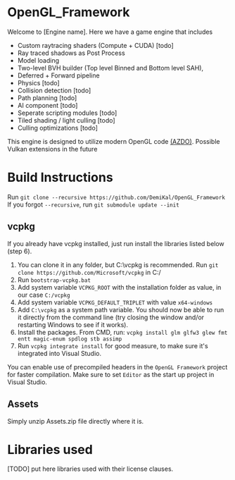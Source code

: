 # OpenGL_Framework
Welcome to [Engine name]. Here we have a game engine that includes
- Custom raytracing shaders (Compute + CUDA) [todo]
- Ray traced shadows as Post Process
- Model loading
- Two-level BVH builder (Top level Binned and Bottom level SAH),
- Deferred + Forward pipeline
- Physics [todo]
- Collision detection [todo]
- Path planning [todo]
- AI component [todo]
- Seperate scripting modules [todo]
- Tiled shading / light culling [todo]
- Culling optimizations [todo]

This engine is designed to utilize modern OpenGL code [(AZDO)](https://www.gdcvault.com/play/1020791/Approaching-Zero-Driver-Overhead-in).
Possible Vulkan extensions in the future 

# Build Instructions
Run `git clone --recursive https://github.com/DemiKal/OpenGL_Framework`
If you forgot `--recursive`, run `git submodule update --init`

## vcpkg 
If you already have vcpkg installed, just run install the libraries listed below (step 6).

1. You can clone it in any folder, but C:\vcpkg is recommended. Run `git clone https://github.com/Microsoft/vcpkg` in C:/
2. Run `bootstrap-vcpkg.bat` 
3. Add system variable `VCPKG_ROOT` with the installation folder as value, in our case `C:/vcpkg`
4. Add system variable `VCPKG_DEFAULT_TRIPLET` with value `x64-windows`
5. Add `C:\vcpkg` as a system path variable. You should now be able to run it directly from the command line (try closing the window and/or restarting Windows to see if it works).
6. Install the packages. From CMD, run: `vcpkg install glm glfw3 glew fmt entt magic-enum spdlog stb assimp`
6. Run `vcpkg integrate install` for good measure, to make sure it's integrated into Visual Studio. 

You can enable use of precompiled headers in the `OpenGL Framework` project for faster compilation. Make sure to set `Editor` as the start up project in Visual Studio.

## Assets
Simply unzip Assets.zip file directly where it is.

# Libraries used
[TODO] put here libraries used with their license clauses.
